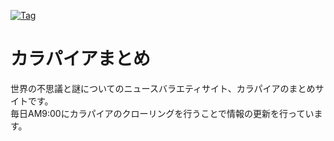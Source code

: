 [![Tag](https://img.shields.io/badge/Tag-v1.0.0-ff7964.svg?style=for-the-badge)](https://github.com/getredash/redash)

# カラパイアまとめ

世界の不思議と謎についてのニュースバラエティサイト、カラパイアのまとめサイトです。   
毎日AM9:00にカラパイアのクローリングを行うことで情報の更新を行っています。
